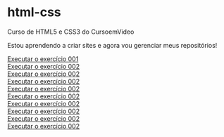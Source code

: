 # html-css
 Curso de HTML5 e CSS3 do CursoemVideo

Estou aprendendo a criar sites e agora vou gerenciar meus repositórios!

<a href="https://gabrielcmerlo.github.io/html-css/exercicios/ex001/index.html" target="_blank">Executar o exercício 001</a> 
<br>
<a href="https://gabrielcmerlo.github.io/html-css/exercicios/ex002/index.html" target="_blank">Executar o exercício 002</a>
<br>
<a href="https://gabrielcmerlo.github.io/html-css/exercicios/ex003/index.html" target="_blank">Executar o exercício 002</a>
<br>
<a href="https://gabrielcmerlo.github.io/html-css/exercicios/ex004/index.html" target="_blank">Executar o exercício 002</a>
<br>
<a href="https://gabrielcmerlo.github.io/html-css/exercicios/ex005/index.html" target="_blank">Executar o exercício 002</a>
<br>
<a href="https://gabrielcmerlo.github.io/html-css/exercicios/ex006/index.html" target="_blank">Executar o exercício 002</a>
<br> 
<a href="https://gabrielcmerlo.github.io/html-css/exercicios/ex007/index.html" target="_blank">Executar o exercício 002</a>
<br>
<a href="https://gabrielcmerlo.github.io/html-css/exercicios/ex008/index.html" target="_blank">Executar o exercício 002</a>
<br>
<a href="https://gabrielcmerlo.github.io/html-css/exercicios/ex009/index.html" target="_blank">Executar o exercício 002</a>
<br>
<a href="https://gabrielcmerlo.github.io/html-css/exercicios/ex010/index.html" target="_blank">Executar o exercício 002</a>
